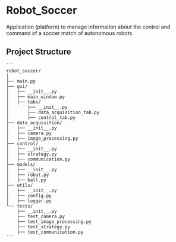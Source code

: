 # Robot_Soccer

Application (platform) to manage information about the control and command of a soccer match of autonomous robots.

## Project Structure

    ```
    robot_soccer/
    │
    ├── main.py
    ├── gui/
    │   ├── __init__.py
    │   ├── main_window.py
    │   ├── tabs/
    │       ├── __init__.py
    │       ├── data_acquisition_tab.py
    │       ├── control_tab.py
    ├── data_acquisition/
    │   ├── __init__.py
    │   ├── camera.py
    │   ├── image_processing.py
    ├── control/
    │   ├── __init__.py
    │   ├── strategy.py
    │   ├── communication.py
    ├── models/
    │   ├── __init__.py
    │   ├── robot.py
    │   ├── ball.py
    ├── utils/
    │   ├── __init__.py
    │   ├── config.py
    │   ├── logger.py
    └── tests/
        ├── __init__.py
        ├── test_camera.py
        ├── test_image_processing.py
        ├── test_strategy.py
        ├── test_communication.py
    ```
